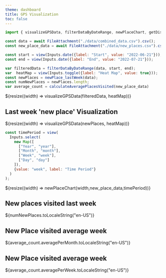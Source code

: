 ```yaml
---
theme: dashboard
title: GPS Visualization 
toc: false
---
```



<style>
  .my-cluster-icon {
    width: 40px;
    height: 40px;
    border: 2px solid #ffffff;
    border-radius: 50%;
    background: rgba(255, 255, 255, 0.6); /* Lightly transparent white background */
    color: #000; /* Text color changed to black */
    text-align: center;
    line-height: 40px; /* Same as the icon height */
    font-size: 16px; /* Adjust font size as needed */
    font-weight: bold;
    text-shadow: 0 0 3px #fff; /* White text shadow */
  }
</style>

```js
import { visualizeGPSData, filterDataByDateRange, newPlaceChart, getDistance, isNewPlace , newPlace_lastWeek, calculateAveragePlacesVisited} from "./components/charts.js";


```
```js
const data = await FileAttachment("./data/combined_data.csv").csv();
const new_place_data = await FileAttachment("./data/new_places.csv").csv();

const start = view(Inputs.date({label: "Start", value: "2022-06-21"}));
const end = view(Inputs.date({label: "End", value: "2022-07-21"}));

```


```js
var filteredData = filterDataByDateRange(data, start, end);
var  heatMap = view(Inputs.toggle({label: "Heat Map", value: true}));
const newPlaces = newPlace_lastWeek(data);
const numNewPlaces = newPlaces.length;
var average_count = calculateAveragePlacesVisited(new_place_data)
```


<div class="grid grid-cols-1">
  <div class="card">
    ${resize((width) => visualizeGPSData(filteredData, heatMap))}
  </div>
</div>



## Last week 'new place' Visualization



<div class="grid grid-cols-1">
  <div class="card">
    ${resize((width) => visualizeGPSData(newPlaces, heatMap))}
  </div>
</div>

```js
const timePeriod = view(
  Inputs.select(
    new Map([
      ["Year", "year"],
      ["Month", "month"],
      ["Week", "week"],
      ["Day", "day"]
    ]),
    {value: "week", label: "Time Period"}
  )
);
```

<div class="grid grid-cols-1">
  <div class="card">
    ${resize((width) => newPlaceChart(width,new_place_data,timePeriod))}
  </div>
</div>
    


<div class="grid grid-cols-3">
  <div class="card">
    <h2>New places visited last week </h2>
    <span class="big">${numNewPlaces.toLocaleString("en-US")}</span>
  </div>

  <div class="card">
    <h2>New Place visited average week </h2>
    <span class="big">${average_count.averagePerMonth.toLocaleString("en-US")}</span>
  </div>

   <div class="card">
    <h2>New Place visited average week </h2>
    <span class="big">${average_count.averagePerWeek.toLocaleString("en-US")}</span>
  </div>

</div>

```js


```